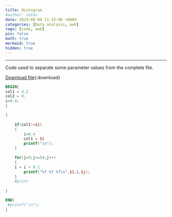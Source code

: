 ```yaml
---
title: Histogram
#author: cotes
date: 2019-08-08 11:33:00 +0800
categories: [Data analysis, awk]
tags: [code, awk]
pin: false
math: true
mermaid: true
hidden: true
---
```



<hr>

Code used to separate some parameter values from the complete file.

[Download file](/files/scripts/data_analysis/histograma.awk){:download}

```awk
BEGIN{
col1 = 4.2
col2 = 0.
i=0.4;
}

{
	
	if(col1!=$1)
	{
		i=0.4
		col1 = $1
		printf("\n");	
	}

 	for(j=9;j<=54;j++)
	{
	i = i + 0.1
		printf("%f %f %f\n",$1,i,$j);
	} 
	#print
	
}

END{
 #printf("\n");
}
```
